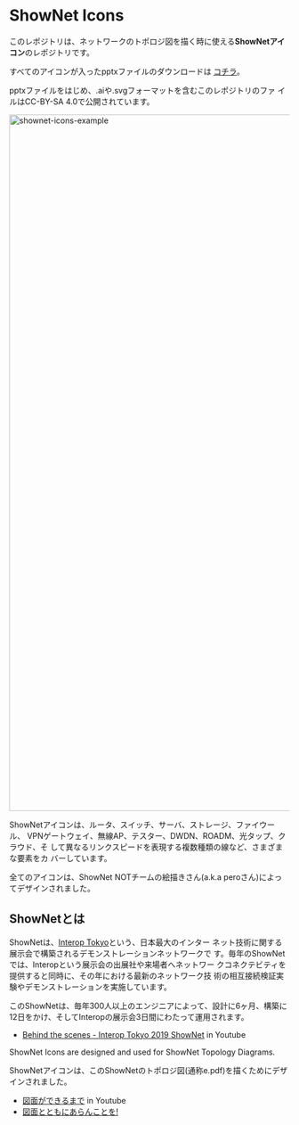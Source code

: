 
# ShowNet Icons

このレポジトリは、ネットワークのトポロジ図を描く時に使える**ShowNetアイコン**のレポジトリです。

すべてのアイコンが入ったpptxファイルのダウンロードは [コチラ](https://github.com/interop-tokyo-shownet/shownet-icons-test/raw/master/ShowNet%20Icons%202023%201.01.pptx)。

pptxファイルをはじめ、.aiや.svgフォーマットを含むこのレポジトリのファ
イルはCC-BY-SA 4.0で公開されています。


<img width="1250" alt="shownet-icons-example" src="https://github.com/interop-tokyo-shownet/shownet-icons-test/assets/184632/f5453688-2368-43bc-b21d-3fb11e80030d">


ShowNetアイコンは、ルータ、スイッチ、サーバ、ストレージ、ファイウール、
VPNゲートウェイ、無線AP、テスター、DWDN、ROADM、光タップ、クラウド、そ
して異なるリンクスピードを表現する複数種類の線など、さまざまな要素をカ
バーしています。

全てのアイコンは、ShowNet NOTチームの絵描きさん(a.k.a peroさん)によっ
てデザインされました。



## ShowNetとは

ShowNetは、[Interop Tokyo](https://interop.jp)という、日本最大のインター
ネット技術に関する展示会で構築されるデモンストレーションネットワークで
す。毎年のShowNetでは、Interopという展示会の出展社や来場者へネットワー
クコネクテビティを提供すると同時に、その年における最新のネットワーク技
術の相互接続検証実験やデモンストレーションを実施しています。

このShowNetは、毎年300人以上のエンジニアによって、設計に6ヶ月、構築に
12日をかけ、そしてInteropの展示会3日間にわたって運用されます。

- [Behind the scenes - Interop Tokyo 2019 ShowNet](https://www.youtube.com/watch?v=X-JhPs1T7sc) in Youtube

ShowNet Icons are designed and used for ShowNet Topology Diagrams.



ShowNetアイコンは、このShowNetのトポロジ図(通称e.pdf)を描くためにデザインされました。

- [図面ができるまで](https://www.youtube.com/watch?v=e_h4RDm69AY) in Youtube
- [図面とともにあらんことを!](https://www.f2ff.jp/interop/2013/noc/-shownet-topology-map1.php)
